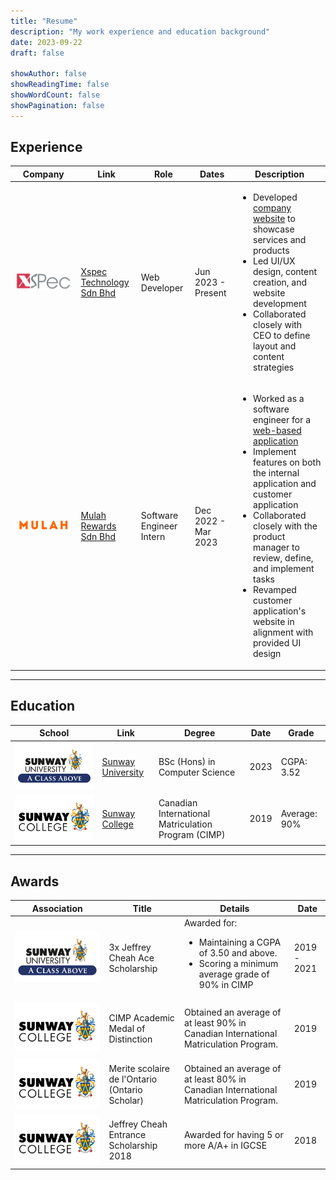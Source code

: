 ```yaml
---
title: "Resume"
description: "My work experience and education background"
date: 2023-09-22
draft: false

showAuthor: false
showReadingTime: false
showWordCount: false
showPagination: false
---
```


## Experience

<table>
    <thead>
        <tr>
            <th>Company</th>
            <th>Link</th>
            <th>Role</th>
            <th>Dates</th>
            <th>Description</th>
        </tr>
    </thead>
    <tbody>
        <tr>
          <td>
            <img src="Xspec.png" class="customEntityLogo nozoom" alt="Xspec company logo"/>
          </td>
          <td>
            <a href="https://xspectechnology.com/" target="_blank">
              Xspec Technology Sdn Bhd
            </a>
          </td>
          <td>Web Developer</td>
          <td>Jun 2023 - Present</td>
          <td>
            <ul>
              <li>
                Developed <a href="http://polygraph.my/" target="_blank">company website</a> to showcase services and products
              </li>
              <li>
                Led UI/UX design, content creation, and website development
              </li>
              <li>
                Collaborated closely with CEO to define layout and content strategies
              </li>
            </ul>
          </td>
        </tr>
        <tr>
          <td>
            <img src="Mulah.png" class="customEntityLogo nozoom" alt="Mulah company logo"/>
          </td>
          <td>
            <a href="https://www.mulahrewards.com/" target="_blank">
              Mulah Rewards Sdn Bhd
            </a>
          </td>
          <td>Software Engineer Intern</td>
          <td>Dec 2022 - Mar 2023</td>
          <td>
            <ul>
              <li>
                Worked as a software engineer for a <a href="https://mulahpoints.com/" target="_blank">web-based application</a>
              </li>
              <li>
                Implement features on both the internal application and customer application
              </li>
              <li>
                Collaborated closely with the product manager to review, define, and implement tasks
              </li>
              <li>
                Revamped customer application's website in alignment with provided UI design
              </li>
            </ul>
          </td>
        </tr>
    </tbody>
</table>

---

## Education

<table>
    <thead>
        <tr>
            <th>School</th>
            <th>Link</th>
            <th>Degree</th>
            <th>Date</th>
            <th>Grade</th>
        </tr>
    </thead>
    <tbody>
        <tr>
            <td><img alt="Sunway University Logo" class="customEntityLogo nozoom" src="SunwayUniversity.png"/></td>
            <td><a href="https://sunwayuniversity.edu.my/" target="_blank">Sunway University</a></td>
            <td>BSc (Hons) in Computer Science</td>
            <td>2023</td>
            <td>CGPA: 3.52</td>
        </tr>
        <tr>
            <td><img alt="Sunway College Logo" class="customEntityLogo nozoom" src="SunwayCollege.png"/></td>
            <td><a href="https://sunwaycollege.edu.my/" target="_blank">Sunway College</a></td>
            <td>Canadian International Matriculation Program (CIMP)</td>
            <td>2019</td>
            <td>Average: 90%</td>
        </tr>
    </tbody>
</table>

---

## Awards

<table>
  <thead>
    <th>Association</th>
    <th>Title</th>
    <th>Details</th>
    <th>Date</th>
  </thead>
  <tr>
    <td><img alt="Sunway University Logo" class="customEntityLogo nozoom" src="SunwayUniversity.png"/></td>
    <td>3x Jeffrey Cheah Ace Scholarship</td>
    <td>
      Awarded for:
      <ul>
        <li>Maintaining a CGPA of 3.50 and above.</li>
        <li>Scoring a minimum average grade of 90% in CIMP</li>
      </ul>
    </td>
    <td>2019 - 2021</td>
  </tr>
  <tr>
    <td><img alt="Sunway College Logo" class="customEntityLogo nozoom" src="SunwayCollege.png"/></td>
    <td>CIMP Academic Medal of Distinction</td>
    <td>Obtained an average of at least 90% in Canadian International Matriculation Program.</td>
    <td>2019</td>
  </tr>
  <tr>
    <td><img alt="Sunway College Logo" class="customEntityLogo nozoom" src="SunwayCollege.png"/></td>
    <td>Merite scolaire de l'Ontario (Ontario Scholar)</td>
    <td>Obtained an average of at least 80% in Canadian International Matriculation Program.</td>
    <td>2019</td>
  </tr>
  <tr>
    <td><img alt="Sunway College Logo" class="customEntityLogo nozoom" src="SunwayCollege.png"/></td>
    <td>Jeffrey Cheah Entrance Scholarship 2018</td>
    <td>Awarded for having 5 or more A/A+ in IGCSE</td>
    <td>2018</td>
  </tr>
</table>
